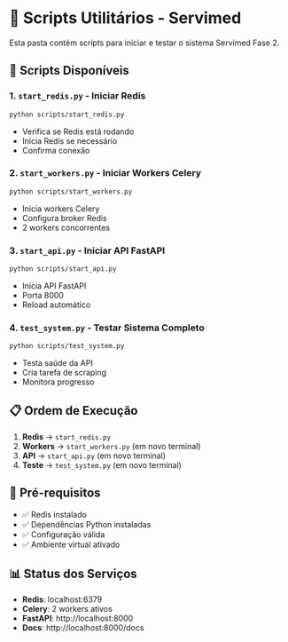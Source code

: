 # 📁 Scripts Utilitários - Servimed

Esta pasta contém scripts para iniciar e testar o sistema Servimed Fase 2.

## 🚀 Scripts Disponíveis

### 1. **`start_redis.py`** - Iniciar Redis

```bash
python scripts/start_redis.py
```

- Verifica se Redis está rodando
- Inicia Redis se necessário
- Confirma conexão

### 2. **`start_workers.py`** - Iniciar Workers Celery

```bash
python scripts/start_workers.py
```

- Inicia workers Celery
- Configura broker Redis
- 2 workers concorrentes

### 3. **`start_api.py`** - Iniciar API FastAPI

```bash
python scripts/start_api.py
```

- Inicia API FastAPI
- Porta 8000
- Reload automático

### 4. **`test_system.py`** - Testar Sistema Completo

```bash
python scripts/test_system.py
```

- Testa saúde da API
- Cria tarefa de scraping
- Monitora progresso

## 📋 Ordem de Execução

1. **Redis** → `start_redis.py`
2. **Workers** → `start_workers.py` (em novo terminal)
3. **API** → `start_api.py` (em novo terminal)
4. **Teste** → `test_system.py` (em novo terminal)

## 🔧 Pré-requisitos

- ✅ Redis instalado
- ✅ Dependências Python instaladas
- ✅ Configuração válida
- ✅ Ambiente virtual ativado

## 📊 Status dos Serviços

- **Redis**: localhost:6379
- **Celery**: 2 workers ativos
- **FastAPI**: http://localhost:8000
- **Docs**: http://localhost:8000/docs




